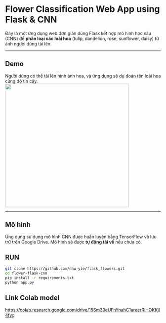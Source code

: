 # Flower Classification Web App using Flask & CNN

Đây là một ứng dụng web đơn giản dùng Flask kết hợp mô hình học sâu (CNN) để **phân loại các loài hoa** (tulip, dandelion, rose, sunflower, daisy) từ ảnh người dùng tải lên.

---

## Demo
Người dùng có thể tải lên hình ảnh hoa, và ứng dụng sẽ dự đoán tên loài hoa cùng độ tin cậy.
<img src="https://github.com/user-attachments/assets/84e3a98d-44c4-4125-9899-310185561678" width="400"/>

---

## Mô hình
Ứng dụng sử dụng mô hình CNN được huấn luyện bằng TensorFlow và lưu trữ trên Google Drive. Mô hình sẽ được **tự động tải về** nếu chưa có.

## RUN
```bash
git clone https://github.com/nhw-yie/flask_flowers.git
cd flower-flask-cnn
pip install -r requirements.txt
python app.py
```
## Link Colab model
https://colab.research.google.com/drive/15Sm39eUFnYnahC1areerRiHOKKjl4fyq


